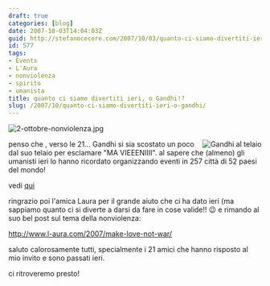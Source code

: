 ```yaml
---
draft: true
categories: [blog]
date: 2007-10-03T14:04:03Z
guid: http://stefanocecere.com/2007/10/03/quanto-ci-siamo-divertiti-ieri-o-gandhi/
id: 577
tags:
- Events
- L'Aura
- nonviolenza
- spirito
- umanista
title: quanto ci siamo divertiti ieri, o Gandhi!?
slug: /2007/10/quanto-ci-siamo-divertiti-ieri-o-gandhi/
---
```


![2-ottobre-nonviolenza.jpg](http://stefanocecere.com/wp-content/uploads/sites/3/2007/10/2-ottobre-nonviolenza.jpg)

<img src='http://www.terra2.tv/wp-content/uploads/2007/09/buon-compleanno-gandhi-160.png' alt='Gandhi al telaio' align="right" />penso che , verso le 21… Gandhi si sia scostato un poco dal suo telaio per esclamare "MA VIEEENIIII". al sapere che (almeno) gli umanisti ieri lo hanno ricordato organizzando eventi in 257 città di 52 paesi del mondo!

vedi [qui](http://www.ilfannullone.it/new/il-movimento-umanista-ha-celebrato-il-2-ottobre-in-52-paesi/64/)

ringrazio poi l'amica Laura per il grande aiuto che ci ha dato ieri (ma sappiamo quanto ci si diverte a darsi da fare in cose valide!! 😉 e rimando al suo bel post sul tema della nonviolenza:
  
<http://www.l-aura.com/2007/make-love-not-war/>

saluto calorosamente tutti, specialmente i 21 amici che hanno risposto al mio invito e sono passati ieri.
  
ci ritroveremo presto!